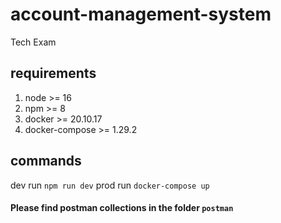 # account-management-system
Tech Exam

## requirements
1. node >= 16
2. npm >= 8
3. docker >= 20.10.17
4. docker-compose >= 1.29.2

## commands

dev run `npm run dev`
prod run `docker-compose up`

#### Please find postman collections in the folder `postman`
